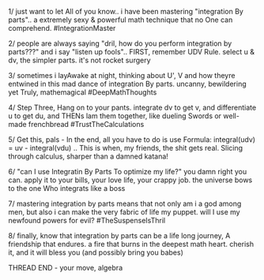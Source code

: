 1/ just want to let All of you know.. i have been mastering "integration By parts".. a extremely sexy & powerful math technique that no One can comprehend. #IntegrationMaster

2/ people are always saying "dril, how do you perform integration by parts???" and i say "listen up fools".. FIRST, remember UDV Rule. select u & dv, the simpler parts. it's not rocket surgery

3/ sometimes i layAwake at night, thinking about U', V and how theyre entwined in this mad dance of integration By parts. uncanny, bewildering yet Truly, mathemagical #DeepMathThoughts

4/ Step Three, Hang on to your pants. integrate dv to get v, and differentiate u to get du, and THENs lam them together, like dueling Swords or well-made frenchbread #TrustTheCalculations

5/ Get this, pals - In the end, all you have to do is use Formula: integral(udv) = uv - integral(vdu) .. This is when, my friends, the shit gets real. Slicing through calculus, sharper than a damned katana!

6/ "can I use Integratin By Parts To optimize my life?" you damn right you can. apply it to your bills, your love life, your crappy job. the universe bows to the one Who integrats like a boss

7/ mastering integration by parts means that not only am i a god among men, but also i can make the very fabric of life my puppet. will I use my newfound powers for evil? #TheSuspenseIsThril

8/ finally, know that integration by parts can be a life long journey, A friendship that endures. a fire that burns in the deepest math heart. cherish it, and it will bless you (and possibly bring you babes)

THREAD END - your move, algebra